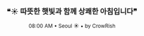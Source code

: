 <div align="center">

<br>

<h3>❝☀️ 따뜻한 햇빛과 함께 상쾌한 아침입니다❞</h3>

<sub>08:00 AM • Seoul ☀️ • by CrowRish</sub>

<br>

</div>